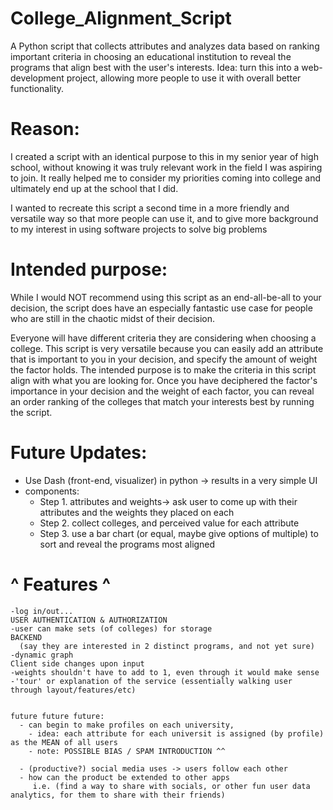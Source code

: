 # College_Alignment_Script
A Python script that collects attributes and analyzes data based on ranking important criteria in choosing an educational institution to reveal the programs that align best with the user's interests. Idea: turn this into a web-development project, allowing more people to use it with overall better functionality. 

# Reason:
I created a script with an identical purpose to this in my senior year of high school, without knowing it was truly relevant work in the field I was aspiring to join. It really helped me to consider my priorities coming into college and ultimately end up at the school that I did.

I wanted to recreate this script a second time in a more friendly and versatile way so that more people can use it, and to give more background to my interest in using software projects to solve big problems


# Intended purpose:
While I would NOT recommend using this script as an end-all-be-all to your decision, the script does have an especially fantastic use case for people who are still in the chaotic midst of their decision.

Everyone will have different criteria they are considering when choosing a college. This script is very versatile because you can easily add an attribute that is important to you in your decision, and specify the amount of weight the factor holds. The intended purpose is to make the criteria in this script align with what you are looking for. Once you have deciphered the factor's importance in your decision and the weight of each factor, you can reveal an order ranking of the colleges that match your interests best by running the script.

# Future Updates: 
  - Use Dash (front-end, visualizer) in python -> results in a very simple UI
  - components:
    - Step 1.
      attributes and weights-> ask user to come up with their attributes and the weights they placed on each
    - Step 2.
      collect colleges, and perceived value for each attribute
    - Step 3.
      use a bar chart (or equal, maybe give options of multiple) to sort and reveal the programs most aligned

# ^ Features ^
    -log in/out...                                                        USER AUTHENTICATION & AUTHORIZATION
    -user can make sets (of colleges) for storage                         BACKEND
      (say they are interested in 2 distinct programs, and not yet sure)
    -dynamic graph                                                        Client side changes upon input
    -weights shouldn't have to add to 1, even through it would make sense
    -'tour' or explanation of the service (essentially walking user through layout/features/etc)


    future future future:
      - can begin to make profiles on each university, 
        - idea: each attribute for each universit is assigned (by profile) as the MEAN of all users
        - note: POSSIBLE BIAS / SPAM INTRODUCTION ^^ 
        
      - (productive?) social media uses -> users follow each other
      - how can the product be extended to other apps 
         i.e. (find a way to share with socials, or other fun user data analytics, for them to share with their friends)
    
